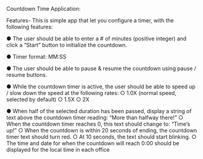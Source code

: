 Countdown Time Application:

Features-
This is simple app that let you configure a timer, with the following features:

● The user should be able to enter a # of minutes (positive integer) and click a “Start”
   button to initialize the countdown.
   
● Timer format: MM:SS

● The user should be able to pause & resume the countdown using pause / resume
  buttons.
  
● While the countdown timer is active, the user should be able to speed up / slow
  down the speed at the following rates:
     ○ 1.0X (normal speed, selected by default)
     ○ 1.5X
     ○ 2X
     
● When half of the selected duration has been passed, display a string of text above
  the countdown timer reading: “More than halfway there!”
     ○ When the countdown timer reaches 0, this text should change to: “Time’s up!”
     ○ When the countdown is within 20 seconds of ending, the countdown timer text
       should turn red.
     ○ At 10 seconds, the text should start blinking.
     ○ The time and date for when the countdown will reach 0:00 should be displayed for
       the local time in each office
